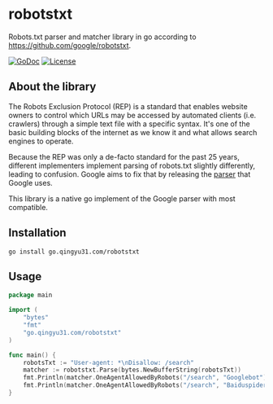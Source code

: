 # robotstxt
Robots.txt parser and matcher library in go according to https://github.com/google/robotstxt.

[![GoDoc](https://godoc.org/go.qingyu31.com/robotstxt?status.svg)](https://godoc.org/go.qingyu31.com/robotstxt)
[![License](https://img.shields.io/badge/License-Apache%202.0-blue.svg)]()
## About the library
The Robots Exclusion Protocol (REP) is a standard that enables website owners to control which URLs may be accessed by automated clients (i.e. crawlers) through a simple text file with a specific syntax. It's one of the basic building blocks of the internet as we know it and what allows search engines to operate.

Because the REP was only a de-facto standard for the past 25 years, different implementers implement parsing of robots.txt slightly differently, leading to confusion. Google aims to fix that by releasing the [parser](https://github.com/google/robotstxt) that Google uses.

This library is a native go implement of the Google parser with most compatible.

## Installation

```shell
go install go.qingyu31.com/robotstxt
```

## Usage
```go
package main

import (
	"bytes"
	"fmt"
	"go.qingyu31.com/robotstxt"
)

func main() {
	robotsTxt := "User-agent: *\nDisallow: /search"
	matcher := robotstxt.Parse(bytes.NewBufferString(robotsTxt))
	fmt.Println(matcher.OneAgentAllowedByRobots("/search", "Googlebot"))
	fmt.Println(matcher.OneAgentAllowedByRobots("/search", "Baiduspider"))
}
```